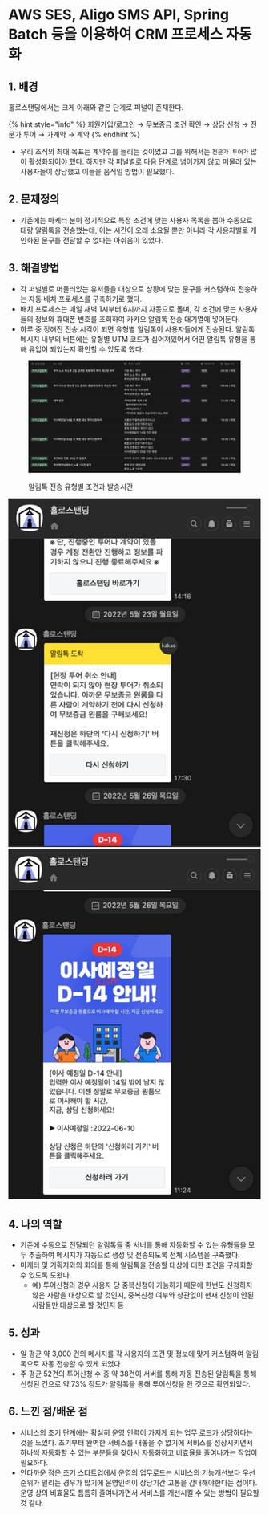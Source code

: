 # AWS SES, Aligo SMS API, Spring Batch 등을 이용하여 CRM 프로세스 자동화

## 1. 배경&#x20;

홀로스탠딩에서는 크게 아래와 같은 단계로 퍼널이 존재한다.

{% hint style="info" %}
회원가입/로그인 → 무보증금 조건 확인 → 상담 신청 → 전문가 투어 → 가계약 → 계약
{% endhint %}

* 우리 조직의 최대 목표는 계약수를 늘리는 것이었고 그를 위해서는 `전문가 투어가` 많이 활성화되어야 했다. 하지만 각 퍼널별로 다음 단계로 넘어가지 않고 머물러 있는 사용자들이 상당했고 이들을 움직일 방법이 필요했다.

## 2. 문제정의

* 기존에는 마케터 분이 정기적으로 특정 조건에 맞는 사용자 목록을 뽑아 수동으로 대량 알림톡을 전송했는데, 이는 시간이 오래 소요될 뿐만 아니라 각 사용자별로 개인화된 문구를 전달할 수 없다는 아쉬움이 있었다.

## 3. 해결방법

* 각 퍼널별로 머물러있는 유저들을 대상으로 상황에 맞는 문구를 커스텀하여 전송하는 자동 배치 프로세스를 구축하기로 했다.
* 배치 프로세스는 매일 새벽 1시부터 6시까지 자동으로 돌며, 각 조건에 맞는 사용자들의 정보와 휴대폰 번호를 조회하여 카카오 알림톡 전송 대기열에 넣어둔다.
* 하루 중 정해진 전송 시각이 되면 유형별 알림톡이 사용자들에게 전송된다. 알림톡 메시지 내부의 버튼에는 유형별 UTM 코드가 심어져있어서 어떤 알림톡 유형을 통해 유입이 되었는지 확인할 수 있도록 했다.

<figure><img src="../../.gitbook/assets/image (63) (1).png" alt=""><figcaption><p>알림톡 전송 유형별 조건과 발송시간</p></figcaption></figure>

![](<../../.gitbook/assets/image (4) (1) (6).png>)  ![](<../../.gitbook/assets/image (51) (1).png>)

## 4. 나의 역할

* 기존에 수동으로 전달되던 알림톡들 중 서버를 통해 자동화할 수 있는 유형들을 모두 추출하여 메시지가 자동으로 생성 및 전송되도록 전체 시스템을 구축했다.
* 마케터 및 기획자와의 회의를 통해 알림톡을 전송할 대상에 대한 조건을 구체화할 수 있도록 도왔다.
  * 예) 투어신청의 경우 사용자 당 중복신청이 가능하기 때문에 한번도 신청하지 않은 사람을 대상으로 할 것인지, 중복신청 여부와 상관없이 현재 신청이 안된 사람들만 대상으로 할 것인지 등

## 5. 성과

* 일 평균 약 3,000 건의 메시지를 각 사용자의 조건 및 정보에 맞게 커스텀하여 알림톡으로 자동 전송할 수 있게 되었다.
* 주 평균 52건의 투어신청 수 중 약 38건이 서버를 통해 자동 전송된 알림톡을 통해 신청된 건으로 약 73% 정도가 알림톡을 통해 투어신청을 한 것으로 확인되었다.

## 6. 느낀 점/배운 점

* 서비스의 초기 단계에는 확실히 운영 인력이 가지게 되는 업무 로드가 상당하다는 것을 느꼈다. 초기부터 완벽한 서비스를 내놓을 수 없기에 서비스를 성장시키면서 하나씩 자동화할 수 있는 부분들을 찾아서 자동화하고 비효율을 줄여나가는 작업이 필요하다.
* 안타까운 점은 초기 스타트업에서 운영의 업무로드는 서비스의 기능개선보다 우선순위가 밀리는 경우가 많기에 운영인력이 상당기간 고통을 감내해야한다는 점이다. 운영 상의 비효율도 틈틈히 줄여나가면서 서비스를 개선시킬 수 있는 방법이 필요할 것 같다.
